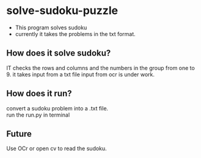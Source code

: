 # solve-sudoku-puzzle
- This program solves sudoku
- currently it takes the problems in the txt format.

## How does it solve sudoku?
IT checks the rows and columns and the numbers in the group from one to 9.
it takes input from a txt file input from ocr is under work.

## How does it run?
convert a sudoku problem into a .txt file.  
run the run.py in terminal

## Future
Use OCr or open cv to read the sudoku. 
